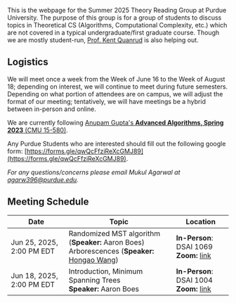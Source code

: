 This is the webpage for the Summer 2025 Theory Reading Group at Purdue University. The purpose of this group is for a group of students to discuss topics in Theoretical CS (Algorithms, Computational Complexity, etc.) which are not covered in a typical undergraduate/first graduate course. Though we are mostly student-run, [Prof. Kent Quanrud](https://kentquanrud.com/) is also helping out. 

## Logistics

We will meet once a week from the Week of June 16 to the Week of August 18; depending on interest, we will continue to meet during future semesters.
Depending on what portion of attendees are on campus, we will adjust the format of our meeting; tentatively, we will have meetings be a hybrid between in-person
and online.

We are currently following [Anupam Gupta's **Advanced Algorithms, Spring 2023** (CMU 15-580)](https://www.cs.cmu.edu/afs/cs.cmu.edu/academic/class/15850-s23/www/oldindex.html).

Any Purdue Students who are interested should fill out the following google form: [https://forms.gle/qwQcFfziReXcGMJ89](https://forms.gle/qwQcFfziReXcGMJ89).

*For any questions/concerns please email Mukul Agarwal at [agarw396@purdue.edu](mailto:agarw396@purdue.edu).*

## Meeting Schedule

| Date | Topic | Location |
| ----- | ---- | -------- |
| Jun 25, 2025, 2:00 PM EDT | Randomized MST algorithm (**Speaker:** Aaron Boes) <br> Arborescences (**Speaker:** [Hongao Wang](https://phijack.github.io/)) | **In-Person**: DSAI 1069 <br> **Zoom:** [link](https://purdue-edu.zoom.us/j/94691709382) |
| Jun 18, 2025, 2:00 PM EDT | Introduction, Minimum Spanning Trees <br> **Speaker:** Aaron Boes | **In-Person**: DSAI 1004 <br> **Zoom:** [link](https://purdue-edu.zoom.us/j/93282199935) |
